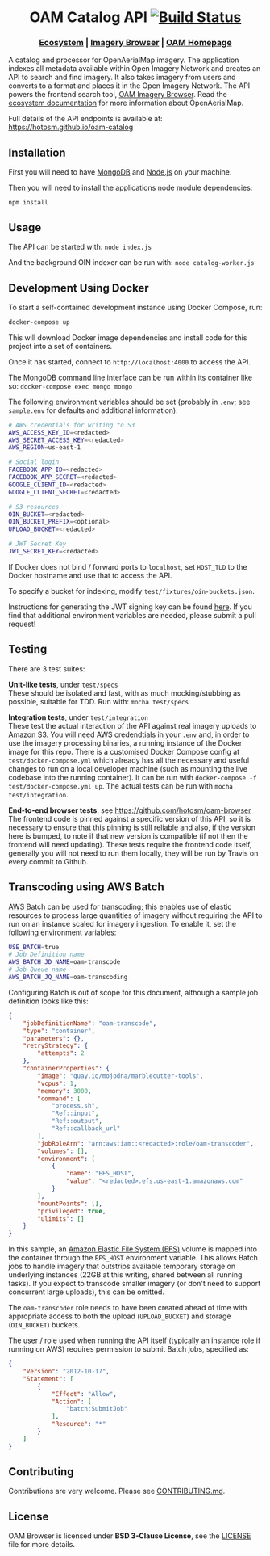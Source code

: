 <h1 align="center">OAM Catalog API
  <a href="https://travis-ci.org/hotosm/oam-catalog">
    <img src="https://api.travis-ci.org/hotosm/oam-catalog.svg?branch=develop" alt="Build Status"></img>
  </a></h1>

<div align="center">
  <h3>
  <a href="https://docs.openaerialmap.org/ecosystem/getting-started/">Ecosystem</a>
  <span> | </span>
  <a href="https://github.com/hotosm/oam-browser">Imagery Browser</a>
  <span> | </span>
  <a href="https://github.com/hotosm/openaerialmap.org">OAM Homepage</a>
  </h3>
</div>

A catalog and processor for OpenAerialMap imagery. The application indexes all metadata available within Open Imagery Network and creates an API to search and find imagery. It also takes imagery from users and converts to a format and places it in the Open Imagery Network. The API powers the frontend search tool, [OAM Imagery Browser](https://github.com/hotosm/oam-browser). Read the [ecosystem documentation](https://docs.openaerialmap.org/ecosystem/getting-started/) for more information about OpenAerialMap.

Full details of the API endpoints is available at: https://hotosm.github.io/oam-catalog

## Installation

First you will need to have [MongoDB](https://www.mongodb.org/) and [Node.js](https://nodejs.org/) on your machine.

Then you will need to install the applications node module dependencies:

```
npm install
```

## Usage

The API can be started with: `node index.js`

And the background OIN indexer can be run with: `node catalog-worker.js`

## Development Using Docker

To start a self-contained development instance using Docker Compose, run:

```bash
docker-compose up
```

This will download Docker image dependencies and install code for this project into a set of containers.

Once it has started, connect to `http://localhost:4000` to access the API.

The MongoDB command line interface can be run within its container like so: `docker-compose exec mongo mongo`

The following environment variables should be set (probably in `.env`; see `sample.env` for defaults and additional information):

```bash
# AWS credentials for writing to S3
AWS_ACCESS_KEY_ID=<redacted>
AWS_SECRET_ACCESS_KEY=<redacted>
AWS_REGION=us-east-1

# Social login
FACEBOOK_APP_ID=<redacted>
FACEBOOK_APP_SECRET=<redacted>
GOOGLE_CLIENT_ID=<redacted>
GOOGLE_CLIENT_SECRET=<redacted>

# S3 resources
OIN_BUCKET=<redacted>
OIN_BUCKET_PREFIX=<optional>
UPLOAD_BUCKET=<redacted>

# JWT Secret Key
JWT_SECRET_KEY=<redacted>
```

If Docker does not bind / forward ports to `localhost`, set `HOST_TLD` to the Docker hostname and use that to access the API.

To specify a bucket for indexing, modify `test/fixtures/oin-buckets.json`.

Instructions for generating the JWT signing key can be found [here](https://github.com/dwyl/hapi-auth-jwt2#generating-your-secret-key).
If you find that additional environment variables are needed, please submit a pull request!

## Testing

There are 3 test suites:

**Unit-like tests**, under `test/specs`    
These should be isolated and fast, with as much mocking/stubbing as possible, suitable for TDD. Run with: `mocha test/specs`

**Integration tests**, under `test/integration`    
These test the actual interaction of the API against real imagery uploads to Amazon S3. You will need AWS credendtials in your `.env` and, in order to use the imagery processing binaries, a running instance of the Docker image for this repo. There is a customised Docker Compose config at `test/docker-compose.yml` which already has all the necessary and useful changes to run on a local developer machine (such as mounting the live codebase into the running container). It can be run with `docker-compose -f test/docker-compose.yml up`. The actual tests can be run with `mocha test/integration`.

**End-to-end browser tests**, see https://github.com/hotosm/oam-browser    
The frontend code is pinned against a specific version of this API, so it is necessary to ensure that this pinning is still reliable and also, if the version here is bumped, to note if that new version is compatible (if not then the frontend will need updating). These tests require the frontend code itself, generally you will not need to run them locally, they will be run by Travis on every commit to Github.

## Transcoding using AWS Batch

[AWS Batch](https://aws.amazon.com/batch/) can be used for transcoding; this enables use of elastic resources to process large quantities of imagery without requiring the API to run on an instance scaled for imagery ingestion. To enable it, set the following environment variables:

```bash
USE_BATCH=true
# Job Definition name
AWS_BATCH_JD_NAME=oam-transcode
# Job Queue name
AWS_BATCH_JQ_NAME=oam-transcoding
```

Configuring Batch is out of scope for this document, although a sample job definition looks like this:

```json
{
    "jobDefinitionName": "oam-transcode",
    "type": "container",
    "parameters": {},
    "retryStrategy": {
        "attempts": 2
    },
    "containerProperties": {
        "image": "quay.io/mojodna/marblecutter-tools",
        "vcpus": 1,
        "memory": 3000,
        "command": [
            "process.sh",
            "Ref::input",
            "Ref::output",
            "Ref::callback_url"
        ],
        "jobRoleArn": "arn:aws:iam::<redacted>:role/oam-transcoder",
        "volumes": [],
        "environment": [
            {
                "name": "EFS_HOST",
                "value": "<redacted>.efs.us-east-1.amazonaws.com"
            }
        ],
        "mountPoints": [],
        "privileged": true,
        "ulimits": []
    }
}
```

In this sample, an [Amazon Elastic File System (EFS)](https://aws.amazon.com/efs/) volume is mapped into the container through the `EFS_HOST` environment variable. This allows Batch jobs to handle imagery that outstrips available temporary storage on underlying instances (22GB at this writing, shared between all running tasks). If you expect to transcode smaller imagery (or don't need to support concurrent large uploads), this can be omitted.

The `oam-transcoder` role needs to have been created ahead of time with appropriate access to both the upload (`UPLOAD_BUCKET`) and storage (`OIN_BUCKET`) buckets.

The user / role used when running the API itself (typically an instance role if running on AWS) requires permission to submit Batch jobs, specified as:

```json
{
    "Version": "2012-10-17",
    "Statement": [
        {
            "Effect": "Allow",
            "Action": [
                "batch:SubmitJob"
            ],
            "Resource": "*"
        }
    ]
}
```

## Contributing

Contributions are very welcome. Please see [CONTRIBUTING.md](./CONTRIBUTING.md).

## License
OAM Browser is licensed under **BSD 3-Clause License**, see the [LICENSE](LICENSE) file for more details.
